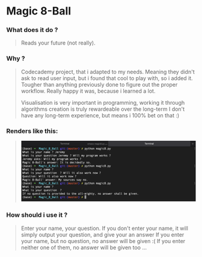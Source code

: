 # Magic 8-Ball

### What does it do ?
> Reads your future (not really).

### Why ?
> Codecademy project, that i adapted to my needs. Meaning they didn't ask to read user input, but i found that cool to play with, so i added it.
> Tougher than anything previously done to figure out the proper workflow.
> Really happy it was, because i learned a lot.
> 
> Visualisation is very important in programming, working it through algorithms creation is truly rewardeable over the long-term
> I don't have any long-term experience, but means i 100% bet on that :)


### Renders like this:
> ![Not-so-magic 8-Ball](pic.png)

### How should i use it ?
> Enter your name, your question.
> If you don't enter your name, it will simply output your question, and give your an answer
> If you enter your name, but no question, no answer will be given :(
> If you enter neither one of them, no answer will be given too ...
